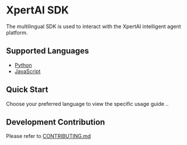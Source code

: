 # XpertAI SDK

The multilingual SDK is used to interact with the XpertAI intelligent agent platform.

## Supported Languages

- [Python](./python/README.md)
- [JavaScript](./javascript/README.md)

## Quick Start

Choose your preferred language to view the specific usage guide ..

## Development Contribution

Please refer to [CONTRIBUTING.md](./CONTRIBUTING.md)
